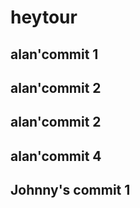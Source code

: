 # heytour

## alan'commit 1

## alan'commit 2

## alan'commit 2

## alan'commit 4

## Johnny's commit 1
